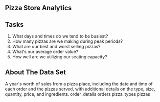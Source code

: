 ## Pizza Store Analytics

## Tasks
1. What days and times do we tend to be busiest? 
2. How many pizzas are we making during peak periods? 
3. What are our best and worst selling pizzas?
4. What's our average order value?
5. How well are we utilizing our seating capacity?

## About The Data Set
A year's worth of sales from a pizza place, including the date and time of each order and the pizzas served, with additional details on the type, size, quantity, price, and ingredients.
order_details
orders
pizza_types
pizzas
